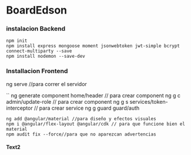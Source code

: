 # BoardEdson

### instalacion Backend

```
npm init
npm install express mongoose moment jsonwebtoken jwt-simple bcrypt connect-multiparty --save
npm install nodemon --save-dev

```

### Installacion Frontend
ng serve //para correr el servidor


``
ng generate component home/header // para crear component
ng g c admin/update-role  // para crear component
ng g s services/token-interceptor // para crear service
ng g guard guard/auth


```
ng add @angular/material //para diseño y efectos visuales
npm i @angular/flex-layout @angular/cdk // para que funcione bien el material
npm audit fix --force//para que no aparezcan advertencias
```

#### Text2